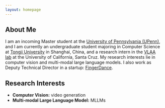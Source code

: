 ```yaml
---
layout: homepage
---
```


## About Me

I am an incoming Master student at the [University of Pennsylvania (UPenn)](https://www.seas.upenn.edu/), and I am currently an undergraduate student majoring in Computer Science at [Tongji University](https://cs.tongji.edu.cn) in Shanghai, China, and a research intern in the [VLAA lab](https://ucsc-vlaa.github.io/) at the University of California, Santa Cruz. My research interests lie in computer vision and multi-modal large language models. I also work as Deputy Technical Director in a startup: [FingerDance](https://fingerdance.ai/home/).

## Research Interests

- **Computer Vision:** video generation
- **Multi-modal Large Language Model:** MLLMs

<!-- ## News -->

<!-- - **[Feb. 2020]** Our paper about incremental learning is accepted to CVPR 2020.
- **[Feb. 2020]** We will host the ACM Multimedia Asia 2020 conference in Singapore!
- **[Sept. 2019]** Our paper about few-shot learning is accepted to NeurIPS 2019.
- **[Mar. 2019]** Our paper about few-shot learning is accepted to CVPR 2019. -->
<!-- 
{% include_relative _includes/publications.md %}

{% include_relative _includes/services.md %} -->
